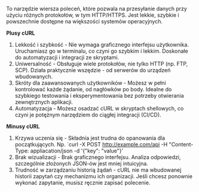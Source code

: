 To narzędzie wiersza poleceń, które pozwala na przesyłanie danych przy użyciu różnych protokołów, w tym HTTP/HTTPS. Jest lekkie, szybkie i powszechnie dostępne na większości systemów operacyjnych.

**Plusy cURL**
1. Lekkość i szybkość - Nie wymaga graficznego interfejsu użytkownika. Uruchamiasz go w terminalu, co czyni go szybkim i lekkim. Doskonałe do automatyzacji i integracji ze skryptami.
2. Uniwersalność - Obsługuje wiele protokołów, nie tylko HTTP (np. FTP, SCP). Działa praktycznie wszędzie - od serwerów do urządzeń wbudowanych.
3. Skróty dla zaawansowanych użytkowników - Możesz w pełni kontrolować każde żądanie, od nagłówków po body. Idealne do szybkiego testowania i eksperymentowania bez potrzeby otwierania zewnętrznych aplikacji.
4. Automatyzacja - Możesz osadzać cURL w skryptach shellowych, co czyni je potężnym narzędziem do ciągłej integracji (CI/CD).

**Minusy cURL**
1. Krzywa uczenia się - Składnia jest trudna do opanowania dla początkujących. Np. `curl -X POST http://example.com/api -H "Content-Type: appliacation/json -d '{"key": "value"}'
2. Brak wizualizacji - Brak graficznego interfejsu. Analiza odpowiedzi, szczególnie złożonych JSON-ów jest mniej intuicyjna.
3. Trudność w zarządzaniu historią żądań - cURL nie ma wbudowanej historii zapytań czy mechanizmu ich organizacji. Jeśli chcesz ponownie wykonać zapytanie, musisz ręcznie zapisać polecenie.

